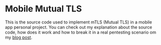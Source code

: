 # Mobile Mutual TLS
This is the source code used to implement mTLS (Mutual TLS) in a mobile app personal project. You can check out my explanation about the source code, how does it work and how to break it in a real pentesting scenario om my [blog post](https://medium.com/@vinicius.batistella.99/mobile-pentesting-implementing-mtls-mutual-tls-with-retrofit-okhttp3-bb40f3a74518).
